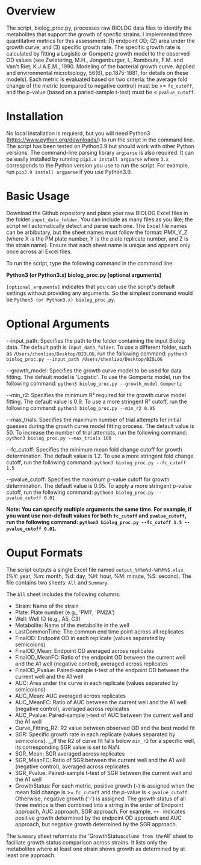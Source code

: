 # Overview
The script, biolog_proc.py, processes raw BIOLOG data files to identify the metabolites that support the growth of specfic strains. I implemented three quantitative metrics for this assessment: (1) endpoint OD; (2) area under the growth curve; and (3) specific growth rate. The specific growth rate is calculated by fitting a Logistic or Gompertz growth model to the observed OD values (see Zwietering, M.H., Jongenburger, I., Rombouts, F.M. and Van't Riet, K.J.A.E.M., 1990. Modeling of the bacterial growth curve. Applied and environmental microbiology, 56(6), pp.1875-1881, for details on these models). Each metric is evaluated based on two criteria: the average fold change of the metric (compared to negative control) must be >= `fc_cutoff`, and the p-value (based on a paried-sample t-test) must be < `pvalue_cutoff`.

# Installation
No local installation is requierd, but you will need Python3 (https://www.python.org/downloads/) to run the script in the command line. The script has been tested on Python3.9 but should work with other Python versions. The command-line parsing library `argparse` is also required. It can be easily installed by running `pip3.x install argparse` where `3.x` corresponds to the Python version you use to run the script. For example, run `pip3.9 install argparse` if you use Python3.9.

# Basic Usage
Download the Github repository and place your raw BIOLOG Excel files in the folder `input_data_folder`. You can include as many files as you like; the script will automatically detect and parse each one. The Excel file names can be arbibutary, but the sheet names must follow the format: PMX_Y_Z (where X is the PM plate number, Y is the plate replicate number, and Z is the strain name). Ensure that each sheet name is unique and appears only once across all Excel files.

To run the script, type the following command in the command line:

__Python3 (or Python3.x) biolog_proc.py [optional arguments]__

`[optional_arguments]` indicates that you can use the script's default settings without providing any arguments. So the simplest command would be `Python3 (or Python3.x) biolog_proc.py`.

# Optional Arguments
--input_path: Specifies the path to the folder containing the input Biolog data. The default path is `input_data_folder`.
To use a different folder, such as `/Users/chenliao/Desktop/BIOLOG`, run the following command:
`python3 biolog_proc.py --input_path /Users/chenliao/Desktop/BIOLOG`

--growth_model: Specifies the growth curve model to be used for data fitting. The default model is 'Logistic'.
To use the Gompertz model, run the following command:
`python3 biolog_proc.py --growth_model Gompertz`

--min_r2: Specifies the minimum R² required for the growth curve model fitting. The default value is 0.9.
To use a more stringent R² cutoff, run the following command:
`python3 biolog_proc.py --min_r2 0.95`

--max_trials: Specifies the maximum number of trial attempts for initial guesses during the growth curve model fitting process. The default value is 50.
To increase the number of trial attempts, run the following command:
`python3 biolog_proc.py --max_trials 100`

--fc_cutoff: Specifies the minimum mean fold change cutoff for growth determination. The default value is 1.2.
To use a more stringent fold change cutoff, run the following command:
`python3 biolog_proc.py --fc_cutoff 1.5`

--pvalue_cutoff: Specifies the maximum p-value cutoff for growth determination. The default value is 0.05.
To apply a more stringent p-value cutoff, run the following command:
`python3 biolog_proc.py --pvalue_cutoff 0.01`

__Note: You can specify multiple arguments the same time. For example, if you want use non-default values for both `fc_cutoff` and `pvalue_cutoff`, run the following command: `python3 biolog_proc.py --fc_cutoff 1.5 --pvalue_cutoff 0.01`.__

# Ouput Formats
The script outputs a single Excel file named `output_%Y%m%d-%H%M%S.xlsx` (%Y: year, %m: month, %d: day, %H: hour, %M: minute, %S: second). The file contains two sheets: `All` and `Summary`.

The `All` sheet includes the following columns:
- Strain: Name of the strain
- Plate: Plate number (e.g., 'PM1', 'PM2A')
- Well: Well ID (e.g., A5, C3)
- Metabolite: Name of the metabolite in the well
- LastCommonTime: The common end time point across all replicates
- FinalOD: Endpoint OD in each replicate (values separated by semicolons)
- FinalOD_Mean: Endpoint OD averaged across replicates
- FinalOD_MeanFC: Ratio of the endpoint OD between the current well and the A1 well (negative control), averaged across replicates
- FinalOD_Pvalue: Paired-sample t-test of the endpoint OD between the current well and the A1 well
- AUC: Area under the curve in each replicate	(values separated by semicolons)
- AUC_Mean: AUC averaged across replicates
- AUC_MeanFC: Ratio of AUC between the current well and the A1 well (negative control), averaged across replicates
- AUC_Pvalue: Paired-sample t-test of AUC between the current well and the A1 well
- Curve_Fitting_R2: R2 value between observed OD and the best model fit
- SGR: Specific growth rate in each replicate (values separated by semicolons). __If the R2 of curve fit falls below `min_r2` for a specific well, its corresponding SGR value is set to NaN.
- SGR_Mean: SGR averaged across replicates
- SGR_MeanFC: Ratio of SGR between the current well and the A1 well (negative control), averaged across replicates
- SGR_Pvalue: Paired-sample t-test of SGR between the current well and the A1 well
- GrowthStatus: For each metric, positive growth (`+`) is assigned when the mean fold change is >= `fc_cutoff` and the p-value is < `pvalue_cutoff`. Otherwise, negative growth ('-') is assigned. The growth status of all three metrics is then combined into a string in the order of Endpoint approach, AUC approach, SGR approach. For example, `++-` indicates positive growth determined by the endpoint OD approach and AUC approach, but negative growth determined by the SGR approach.

The `Summary` sheet reformats the 'GrowthStatus` column from the `All` sheet to faciliate growth status comparison across strains. It lists only the metabolites where at least one strain shows growth as determined by at least one approach.

